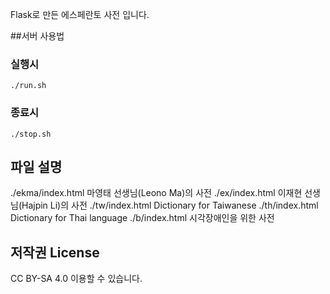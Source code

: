 Flask로 만든 에스페란토 사전 입니다.

##서버 사용법
### 실행시
```
./run.sh
```

### 종료시
```
./stop.sh
```

## 파일 설명
./ekma/index.html 마영태 선생님(Leono Ma)의 사전
./ex/index.html 이재현 선생님(Hajpin Li)의 사전
./tw/index.html Dictionary for Taiwanese
./th/index.html Dictionary for Thai language
./b/index.html 시각장애인을 위한 사전


## 저작권 License
CC BY-SA 4.0 이용할 수 있습니다.  